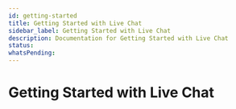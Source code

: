 ```yaml
---
id: getting-started
title: Getting Started with Live Chat
sidebar_label: Getting Started with Live Chat
description: Documentation for Getting Started with Live Chat
status: 
whatsPending: 
---
```


# Getting Started with Live Chat

